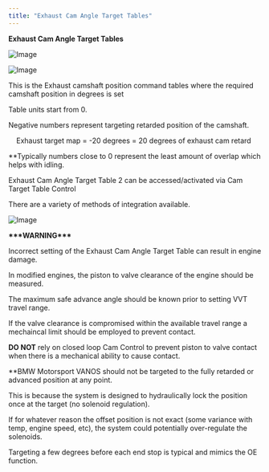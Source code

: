 ```yaml
---
title: "Exhaust Cam Angle Target Tables"
---
```


**Exhaust Cam Angle Target Tables**&nbsp;


![Image](</lib/VVT 13.jpg>)


![Image](</lib/VVT 14.jpg>)


This is the Exhaust camshaft position command tables where the required camshaft position in degrees is set

Table units start from 0.&nbsp;


Negative numbers represent targeting retarded position of the camshaft. &nbsp;

&nbsp; &nbsp; Exhaust target map = -20 degrees = 20 degrees of exhaust cam retard


\*\*Typically numbers close to 0 represent the least amount of overlap which helps with idling.&nbsp;


Exhaust Cam Angle Target Table 2 can be accessed/activated via Cam Target Table Control

There are a variety of methods of integration available.

![Image](</lib/VVT 12.jpg>)


**\*\*\*WARNING\*\*\***

Incorrect setting of the Exhaust Cam Angle Target Table can result in engine damage.

In modified engines, the piston to valve clearance of the engine should be measured.

The maximum safe advance angle should be known prior to setting VVT travel range. &nbsp;

If the valve clearance is compromised within the available travel range a mechaincal limit should be employed to prevent contact.

**DO NOT** rely on closed loop Cam Control to prevent piston to valve contact when there is a mechanical ability to cause contact.


\*\*BMW Motorsport VANOS should not be targeted to the fully retarded or advanced position at any point.

This is because the system is designed to hydraulically lock the position once at the target (no solenoid regulation).&nbsp;

If for whatever reason the offset position is not exact (some variance with temp, engine speed, etc), the system could potentially over-regulate the solenoids.

Targeting a few degrees before each end stop is typical and mimics the OE function.

